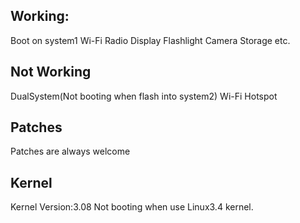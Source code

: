 Working:
------------
Boot on system1
Wi-Fi
Radio
Display
Flashlight
Camera
Storage
etc.

Not Working
--------------
DualSystem(Not booting when flash into system2)
Wi-Fi Hotspot

Patches
-------------------------------
Patches are always welcome


Kernel
--------------------------------
Kernel Version:3.08
Not booting when use Linux3.4 kernel.
